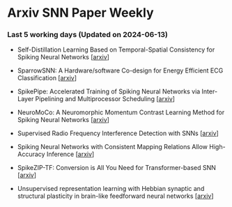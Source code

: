 # Arxiv SNN Paper Weekly


 ### **Last 5 working days (Updated on 2024-06-13)** 


- Self-Distillation Learning Based on Temporal-Spatial Consistency for Spiking Neural Networks [[arxiv](https://arxiv.org/abs/2406.07862)]

- SparrowSNN: A Hardware/software Co-design for Energy Efficient ECG Classification [[arxiv](https://arxiv.org/abs/2406.06543)]

- SpikePipe: Accelerated Training of Spiking Neural Networks via Inter-Layer Pipelining and Multiprocessor Scheduling [[arxiv](https://arxiv.org/abs/2406.06879)]

- NeuroMoCo: A Neuromorphic Momentum Contrast Learning Method for Spiking Neural Networks [[arxiv](https://arxiv.org/abs/2406.06305)]

- Supervised Radio Frequency Interference Detection with SNNs [[arxiv](https://arxiv.org/abs/2406.06075)]

- Spiking Neural Networks with Consistent Mapping Relations Allow High-Accuracy Inference [[arxiv](https://arxiv.org/abs/2406.05371)]

- SpikeZIP-TF: Conversion is All You Need for Transformer-based SNN [[arxiv](https://arxiv.org/abs/2406.03470)]

- Unsupervised representation learning with Hebbian synaptic and structural plasticity in brain-like feedforward neural networks [[arxiv](https://arxiv.org/abs/2406.04733)]

